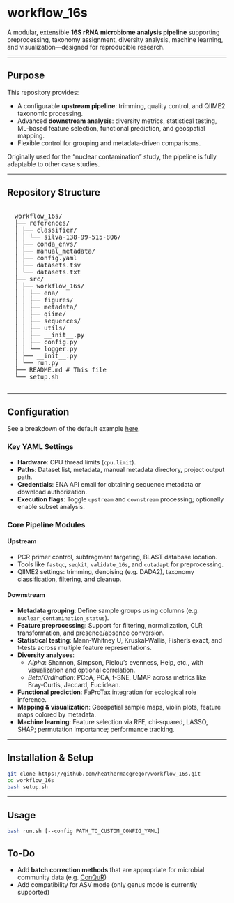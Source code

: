 # workflow_16s

A modular, extensible **16S rRNA microbiome analysis pipeline** supporting preprocessing, taxonomy assignment, diversity analysis, machine learning, and visualization—designed for reproducible research.

---

## Purpose

This repository provides:

- A configurable **upstream pipeline**: trimming, quality control, and QIIME2 taxonomic processing.
- Advanced **downstream analysis**: diversity metrics, statistical testing, ML-based feature selection, functional prediction, and geospatial mapping.
- Flexible control for grouping and metadata‑driven comparisons.

Originally used for the “nuclear contamination” study, the pipeline is fully adaptable to other case studies.

---

## Repository Structure


<pre> 
  workflow_16s/ 
  ├── references/ 
  │ ├── classifier/ 
  │ │ └── silva-138-99-515-806/ 
  │ ├── conda_envs/
  │ ├── manual_metadata/ 
  │ ├── config.yaml
  │ ├── datasets.tsv
  │ └── datasets.txt
  ├── src/ 
  │ ├── workflow_16s/
  │ │ ├── ena/
  │ │ ├── figures/
  │ │ ├── metadata/
  │ │ ├── qiime/
  │ │ ├── sequences/
  │ │ ├── utils/
  │ │ ├── __init__.py 
  │ │ ├── config.py 
  │ │ └── logger.py 
  │ ├── __init__.py 
  │ └── run.py 
  ├── README.md # This file
  └── setup.sh 
  </pre>


---

## Configuration

See a breakdown of the default example [here](https://github.com/heathermacgregor/workflow_16s/blob/main/info/config.md).

### Key YAML Settings

- **Hardware**: CPU thread limits (`cpu.limit`).
- **Paths**: Dataset list, metadata, manual metadata directory, project output path.
- **Credentials**: ENA API email for obtaining sequence metadata or download authorization.
- **Execution flags**: Toggle `upstream` and `downstream` processing; optionally enable subset analysis.

### Core Pipeline Modules

#### Upstream
- PCR primer control, subfragment targeting, BLAST database location.
- Tools like `fastqc`, `seqkit`, `validate_16s`, and `cutadapt` for preprocessing.
- QIIME2 settings: trimming, denoising (e.g. DADA2), taxonomy classification, filtering, and cleanup.

#### Downstream
- **Metadata grouping**: Define sample groups using columns (e.g. `nuclear_contamination_status`).
- **Feature preprocessing**: Support for filtering, normalization, CLR transformation, and presence/absence conversion.
- **Statistical testing**: Mann‑Whitney U, Kruskal‑Wallis, Fisher’s exact, and t‑tests across multiple feature representations.
- **Diversity analyses**:
  - *Alpha*: Shannon, Simpson, Pielou’s evenness, Heip, etc., with visualization and optional correlation.
  - *Beta/Ordination*: PCoA, PCA, t-SNE, UMAP across metrics like Bray‑Curtis, Jaccard, Euclidean.
- **Functional prediction**: FaProTax integration for ecological role inference.
- **Mapping & visualization**: Geospatial sample maps, violin plots, feature maps colored by metadata.
- **Machine learning**: Feature selection via RFE, chi‑squared, LASSO, SHAP; permutation importance; performance tracking.

---

## Installation & Setup

```bash
git clone https://github.com/heathermacgregor/workflow_16s.git
cd workflow_16s
bash setup.sh
```

---

## Usage

```bash
bash run.sh [--config PATH_TO_CUSTOM_CONFIG_YAML]
```

## To-Do
- Add **batch correction methods** that are appropriate for microbial community data (e.g. [ConQuR](https://github.com/wdl2459/ConQuR))
- Add compatibility for ASV mode (only genus mode is currently supported)
